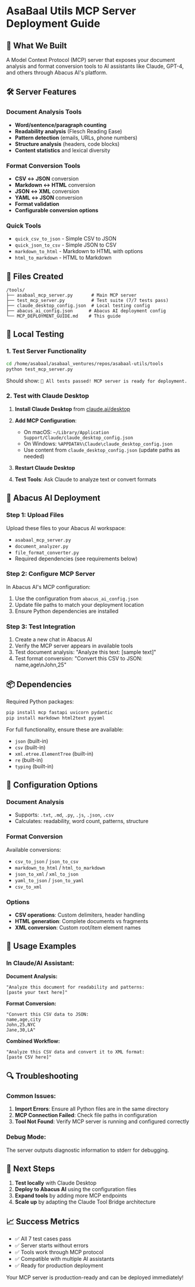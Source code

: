 # AsaBaal Utils MCP Server Deployment Guide

## 🎯 What We Built

A Model Context Protocol (MCP) server that exposes your document analysis and format conversion tools to AI assistants like Claude, GPT-4, and others through Abacus AI's platform.

## 🛠️ Server Features

### Document Analysis Tools
- **Word/sentence/paragraph counting**
- **Readability analysis** (Flesch Reading Ease)
- **Pattern detection** (emails, URLs, phone numbers)
- **Structure analysis** (headers, code blocks)
- **Content statistics** and lexical diversity

### Format Conversion Tools
- **CSV ↔ JSON** conversion
- **Markdown ↔ HTML** conversion  
- **JSON ↔ XML** conversion
- **YAML ↔ JSON** conversion
- **Format validation**
- **Configurable conversion options**

### Quick Tools
- `quick_csv_to_json` - Simple CSV to JSON
- `quick_json_to_csv` - Simple JSON to CSV
- `markdown_to_html` - Markdown to HTML with options
- `html_to_markdown` - HTML to Markdown

## 📁 Files Created

```
/tools/
├── asabaal_mcp_server.py       # Main MCP server
├── test_mcp_server.py          # Test suite (7/7 tests pass)
├── claude_desktop_config.json  # Local testing config
├── abacus_ai_config.json      # Abacus AI deployment config
└── MCP_DEPLOYMENT_GUIDE.md    # This guide
```

## 🧪 Local Testing

### 1. Test Server Functionality
```bash
cd /home/asabaal/asabaal_ventures/repos/asabaal-utils/tools
python test_mcp_server.py
```

Should show: `🎉 All tests passed! MCP server is ready for deployment.`

### 2. Test with Claude Desktop

1. **Install Claude Desktop** from [claude.ai/desktop](https://claude.ai/desktop)

2. **Add MCP Configuration**:
   - On macOS: `~/Library/Application Support/Claude/claude_desktop_config.json`
   - On Windows: `%APPDATA%\Claude\claude_desktop_config.json`
   - Use content from `claude_desktop_config.json` (update paths as needed)

3. **Restart Claude Desktop**

4. **Test Tools**: Ask Claude to analyze text or convert formats

## 🚀 Abacus AI Deployment

### Step 1: Upload Files
Upload these files to your Abacus AI workspace:
- `asabaal_mcp_server.py`
- `document_analyzer.py` 
- `file_format_converter.py`
- Required dependencies (see requirements below)

### Step 2: Configure MCP Server
In Abacus AI's MCP configuration:
1. Use the configuration from `abacus_ai_config.json`
2. Update file paths to match your deployment location
3. Ensure Python dependencies are installed

### Step 3: Test Integration
1. Create a new chat in Abacus AI
2. Verify the MCP server appears in available tools
3. Test document analysis: "Analyze this text: [sample text]"
4. Test format conversion: "Convert this CSV to JSON: name,age\nJohn,25"

## 📦 Dependencies

Required Python packages:
```bash
pip install mcp fastapi uvicorn pydantic
pip install markdown html2text pyyaml
```

For full functionality, ensure these are available:
- `json` (built-in)
- `csv` (built-in) 
- `xml.etree.ElementTree` (built-in)
- `re` (built-in)
- `typing` (built-in)

## 🔧 Configuration Options

### Document Analysis
- Supports: `.txt`, `.md`, `.py`, `.js`, `.json`, `.csv`
- Calculates: readability, word count, patterns, structure

### Format Conversion
Available conversions:
- `csv_to_json` / `json_to_csv`
- `markdown_to_html` / `html_to_markdown`
- `json_to_xml` / `xml_to_json`
- `yaml_to_json` / `json_to_yaml`
- `csv_to_xml`

### Options
- **CSV operations**: Custom delimiters, header handling
- **HTML generation**: Complete documents vs fragments
- **XML conversion**: Custom root/item element names

## 🎯 Usage Examples

### In Claude/AI Assistant:

**Document Analysis:**
```
"Analyze this document for readability and patterns:
[paste your text here]"
```

**Format Conversion:**
```
"Convert this CSV data to JSON:
name,age,city
John,25,NYC
Jane,30,LA"
```

**Combined Workflow:**
```
"Analyze this CSV data and convert it to XML format:
[paste CSV here]"
```

## 🔍 Troubleshooting

### Common Issues:

1. **Import Errors**: Ensure all Python files are in the same directory
2. **MCP Connection Failed**: Check file paths in configuration
3. **Tool Not Found**: Verify MCP server is running and configured correctly

### Debug Mode:
The server outputs diagnostic information to stderr for debugging.

## 🌟 Next Steps

1. **Test locally** with Claude Desktop
2. **Deploy to Abacus AI** using the configuration files
3. **Expand tools** by adding more MCP endpoints
4. **Scale up** by adapting the Claude Tool Bridge architecture

## 📈 Success Metrics

- ✅ All 7 test cases pass
- ✅ Server starts without errors  
- ✅ Tools work through MCP protocol
- ✅ Compatible with multiple AI assistants
- ✅ Ready for production deployment

Your MCP server is production-ready and can be deployed immediately!
